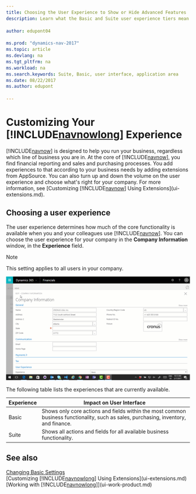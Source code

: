 ```yaml
---
title: Choosing the User Experience to Show or Hide Advanced Features | Microsoft Docs
description: Learn what the Basic and Suite user experience tiers mean for the user interface, application areas, and your company in Dynamics NAV.

author: edupont04

ms.prod: "dynamics-nav-2017"
ms.topic: article
ms.devlang: na
ms.tgt_pltfrm: na
ms.workload: na
ms.search.keywords: Suite, Basic, user interface, application area
ms.date: 08/22/2017
ms.author: edupont

---
```

# Customizing Your [!INCLUDE[navnowlong](includes/navnowlong_md.md)] Experience
[!INCLUDE[navnow](includes/navnow_md.md)] is designed to help you run your business, regardless which line of business you are in. At the core of [!INCLUDE[navnow](includes/navnow_md.md)], you find financial reporting and sales and purchasing processes. You add experiences to that according to your business needs by adding extensions from AppSource. You can also turn up and down the volume on the user experience and choose what's right for your company. For more information, see [Customizing [!INCLUDE[navnow](includes/navnow_md.md)] Using Extensions](ui-extensions.md).

## Choosing a user experience
The user experience determines how much of the core functionality is available when you and your colleagues use [!INCLUDE[navnow](includes/navnow_md.md)]. You can choose the user experience for your company in the **Company Information** window, in the **Experience** field.

> [!NOTE]  
>   This setting applies to all users in your company.

![Experience](media/ui-experience/experience.gif)

The following table lists the experiences that are currently available.

| Experience | Impact on User Interface |
| --- | --- |
| Basic |Shows only core actions and fields within the most common business functionality, such as sales, purchasing, inventory, and finance. |
| Suite |Shows all actions and fields for all available business functionality.|

## See also
[Changing Basic Settings](ui-change-basic-settings.md)  
[Customizing [!INCLUDE[navnowlong](includes/navnowlong_md.md)] Using Extensions](ui-extensions.md)  
[Working with [!INCLUDE[navnowlong](includes/navnowlong_md.md)]](ui-work-product.md)
